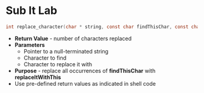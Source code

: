 # Sub It Lab

```c
int replace_character(char * string, const char findThisChar, const char replaceItWithThis);
```

* **Return Value** - number of characters replaced
* **Parameters**
  * Pointer to a null-terminated string
  * Character to find
  * Character to replace it with
* **Purpose** - replace all occurrences of **findThisChar** with **replaceItWithThis**
* Use pre-defined return values as indicated in shell code



